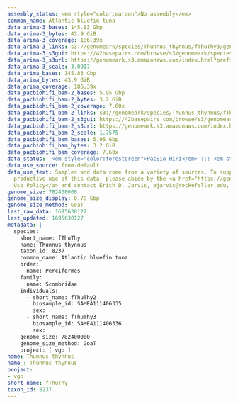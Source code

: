 ```yaml
---
assembly_status: <em style="color:maroon">No assembly</em>
common_name: Atlantic bluefin tuna
data_arima-3_bases: 145.83 Gbp
data_arima-3_bytes: 43.9 GiB
data_arima-3_coverage: 186.39x
data_arima-3_links: s3://genomeark/species/Thunnus_thynnus/fThuThy3/genomic_data/arima/<br>
data_arima-3_s3gui: https://42basepairs.com/browse/s3/genomeark/species/Thunnus_thynnus/fThuThy3/genomic_data/arima/
data_arima-3_s3url: https://genomeark.s3.amazonaws.com/index.html?prefix=species/Thunnus_thynnus/fThuThy3/genomic_data/arima/
data_arima-3_scale: 3.0917
data_arima_bases: 145.83 Gbp
data_arima_bytes: 43.9 GiB
data_arima_coverage: 186.39x
data_pacbiohifi_bam-2_bases: 5.95 Gbp
data_pacbiohifi_bam-2_bytes: 3.2 GiB
data_pacbiohifi_bam-2_coverage: 7.60x
data_pacbiohifi_bam-2_links: s3://genomeark/species/Thunnus_thynnus/fThuThy2/genomic_data/pacbio_hifi/<br>
data_pacbiohifi_bam-2_s3gui: https://42basepairs.com/browse/s3/genomeark/species/Thunnus_thynnus/fThuThy2/genomic_data/pacbio_hifi/
data_pacbiohifi_bam-2_s3url: https://genomeark.s3.amazonaws.com/index.html?prefix=species/Thunnus_thynnus/fThuThy2/genomic_data/pacbio_hifi/
data_pacbiohifi_bam-2_scale: 1.7575
data_pacbiohifi_bam_bases: 5.95 Gbp
data_pacbiohifi_bam_bytes: 3.2 GiB
data_pacbiohifi_bam_coverage: 7.60x
data_status: '<em style="color:forestgreen">PacBio HiFi</em> ::: <em style="color:forestgreen">Arima</em>'
data_use_source: from-default
data_use_text: Samples and data come from a variety of sources. To support fair and
  productive use of this data, please abide by the <a href="https://genome10k.soe.ucsc.edu/data-use-policies/">Data
  Use Policy</a> and contact Erich D. Jarvis, ejarvis@rockefeller.edu, with any questions.
genome_size: 782400000
genome_size_display: 0.78 Gbp
genome_size_method: GoaT
last_raw_data: 1695630127
last_updated: 1695630127
metadata: |
  species:
    short_name: fThuThy
    name: Thunnus thynnus
    taxon_id: 8237
    common_name: Atlantic bluefin tuna
    order:
      name: Perciformes
    family:
      name: Scombridae
    individuals:
      - short_name: fThuThy2
        biosample_id: SAMEA111406335
        sex:
      - short_name: fThuThy3
        biosample_id: SAMEA111406336
        sex:
    genome_size: 782400000
    genome_size_method: GoaT
    project: [ vgp ]
name: Thunnus thynnus
name_: Thunnus_thynnus
project:
- vgp
short_name: fThuThy
taxon_id: 8237
---
```

